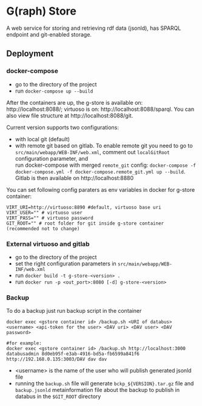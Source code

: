 # G(raph) Store

A web service for storing and retrieving rdf data (jsonld), has SPARQL endpoint and git-enabled storage.  

## Deployment
### docker-compose

- go to the directory of the project
- run `docker-compose up --build`

After the containers are up, the g-store is available on: http://localhost:8088/;
virtuoso is on: http://localhost:8088/sparql. You can also view file structure at http://localhost:8088/git.

Current version supports two configurations:
- with local git (default)
- with remote git based on gitlab. 
To enable remote git you need to go to `src/main/webapp/WEB-INF/web.xml`, 
comment out `localGitRoot` configuration parameter, and  
run docker-compose with merged `remote_git` config: `docker-compose -f docker-compose.yml -f docker-compose.remote_git.yml up --build`. 
Gitlab is then available on http://localhost:8880 

You can set following config paraters as env variables in docker for g-store container:
```
VIRT_URI=http://virtuoso:8890 #default, virtuoso base uri
VIRT_USER="" # virtuoso user
VIRT_PASS="" # virtuoso password
GIT_ROOT="" # root folder for git inside g-store container (recommended not to change)
```

### External virtuoso and gitlab
- go to the directory of the project
- set the right configuration parameters in `src/main/webapp/WEB-INF/web.xml`
- run `docker build -t g-store-<version> .`
- run `docker run -p <out_port>:8080 [-d] g-store-<version>`

### Backup
To do a backup just run backup script in the container
```
docker exec <gstore container id> /backup.sh <URI of databus> <username> <api-token for the user> <DAV uri> <DAV user> <DAV password>

#for example:
docker exec <gstore container id> /backup.sh http://localhost:3000 databusadmin 8d0eb95f-e3ab-4916-bd5a-fb6599a841f6 http://192.168.0.135:3003/DAV dav dav
```
- \<username\> is the name of the user who will publish generated jsonld file
- running the `backup.sh` file will generate `bckp_${VERSION}.tar.gz` 
file and `backup.jsonld` metainformation file about the backup to publish 
in databus in the `$GIT_ROOT` directory

